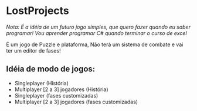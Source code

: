 # LostProjects
*Nota: É a idéia de um futuro jogo simples, que quero fazer quando eu saber programar! Vou aprender programar C# quando terminar o curso de excel*

É um jogo de Puzzle e plataforma, Não terá um sistema de combate e vai ter um editor de fases!
## Idéia de modo de jogos:
- Singleplayer (História)
- Multiplayer [2 a 3] jogadores (História)
- Singleplayer (fases customizadas)
- Multiplayer [2 a 3] jogadores (fases customizadas)
